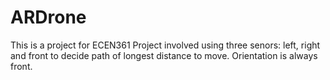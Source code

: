 # ARDrone
This is a project for ECEN361 
Project involved using three senors: left, right and front to decide path of longest distance to move.
Orientation is always front.
